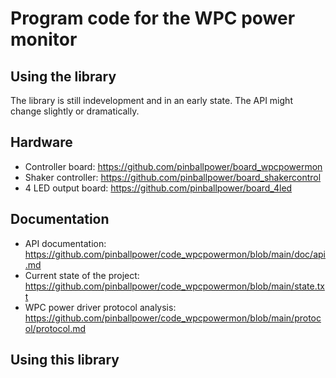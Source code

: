 # Program code for the WPC power monitor

## Using the library
The library is still indevelopment and in an early state. The API might 
change slightly or dramatically. 

## Hardware
- Controller board: https://github.com/pinballpower/board_wpcpowermon
- Shaker controller: https://github.com/pinballpower/board_shakercontrol
- 4 LED output board: https://github.com/pinballpower/board_4led

## Documentation
- API documentation: https://github.com/pinballpower/code_wpcpowermon/blob/main/doc/api.md
- Current state of the project: https://github.com/pinballpower/code_wpcpowermon/blob/main/state.txt
- WPC power driver protocol analysis: https://github.com/pinballpower/code_wpcpowermon/blob/main/protocol/protocol.md

## Using this library
